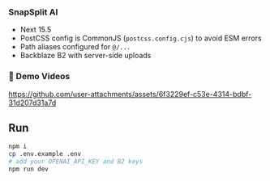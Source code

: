 ### SnapSplit AI

- Next 15.5 
- PostCSS config is CommonJS (`postcss.config.cjs`) to avoid ESM errors
- Path aliases configured for `@/...`
- Backblaze B2 with server-side uploads

### 🎥 Demo Videos
https://github.com/user-attachments/assets/6f3229ef-c53e-4314-bdbf-31d207d31a7d

## Run
```bash
npm i
cp .env.example .env
# add your OPENAI_API_KEY and B2 keys
npm run dev
```
